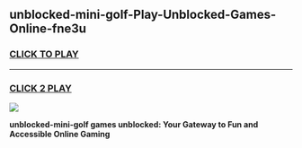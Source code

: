 
## unblocked-mini-golf-Play-Unblocked-Games-Online-fne3u
<h3>
<a href="https://premium76.site?title=unblocked-mini-golf&ref=25A">CLICK TO PLAY</a></h3>
<hr>

<h3>
<a href="https://premium76.site?title=unblocked-mini-golf&ref=25A">CLICK 2 PLAY</a>
  
</h3>

<a href="https://premium76.site?title=unblocked-mini-golf&ref=25A"><img src="https://clearcache.store/games.png"></a>


**unblocked-mini-golf games unblocked: Your Gateway to Fun and Accessible Online Gaming**
